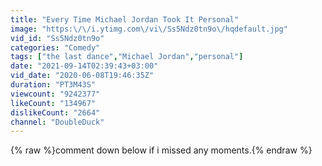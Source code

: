 ```yaml
---
title: "Every Time Michael Jordan Took It Personal"
image: "https:\/\/i.ytimg.com\/vi\/Ss5Ndz0tn9o\/hqdefault.jpg"
vid_id: "Ss5Ndz0tn9o"
categories: "Comedy"
tags: ["the last dance","Michael Jordan","personal"]
date: "2021-09-14T02:39:43+03:00"
vid_date: "2020-06-08T19:46:35Z"
duration: "PT3M43S"
viewcount: "9242377"
likeCount: "134967"
dislikeCount: "2664"
channel: "DoubleDuck"
---
```

{% raw %}comment down below if i missed any moments.{% endraw %}
